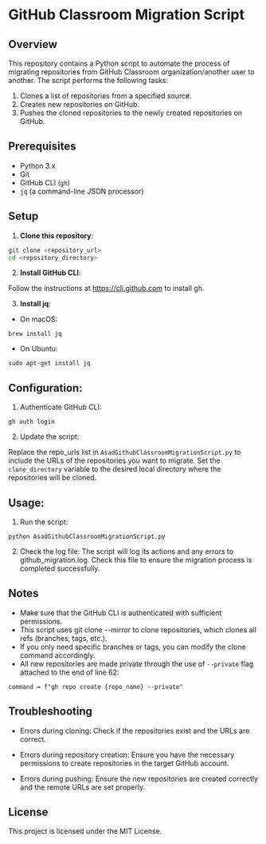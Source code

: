 # GitHub Classroom Migration Script

## Overview

This repository contains a Python script to automate the process of migrating repositories from GitHub Classroom organization/another user to another. The script performs the following tasks:

1. Clones a list of repositories from a specified source.
2. Creates new repositories on GitHub.
3. Pushes the cloned repositories to the newly created repositories on GitHub.

## Prerequisites

- Python 3.x
- Git
- GitHub CLI (`gh`)
- `jq` (a command-line JSON processor)

## Setup

1. **Clone this repository**:

```sh
git clone <repository_url>
cd <repository_directory>
```
2. **Install GitHub CLI**:

Follow the instructions at https://cli.github.com to install gh.

3. **Install jq**:

- On macOS:
```
brew install jq
```
- On Ubuntu:
```
sudo apt-get install jq
```
## Configuration:

1. Authenticate GitHub CLI:

```
gh auth login
```

2. Update the script:

Replace the repo_urls list in  `AsadGithubClassroomMigrationScript.py` to include the URLs of the repositories you want to migrate.
Set the `clone_directory` variable to the desired local directory where the repositories will be cloned.

## Usage:

1. Run the script:
```
python AsadGithubClassroomMigrationScript.py
```

2. Check the log file:
The script will log its actions and any errors to github_migration.log. Check this file to ensure the migration process is completed successfully.

## Notes
- Make sure that the GitHub CLI is authenticated with sufficient permissions.
- This script uses git clone --mirror to clone repositories, which clones all refs (branches, tags, etc.). 
- If you only need specific branches or tags, you can modify the clone command accordingly.
- All new repositories are made private through the use of `--private` flag attached to the end of line 62:
```
command = f"gh repo create {repo_name} --private"
```

## Troubleshooting
- Errors during cloning:
Check if the repositories exist and the URLs are correct.

- Errors during repository creation:
Ensure you have the necessary permissions to create repositories in the target GitHub account.

- Errors during pushing: Ensure the new repositories are created correctly and the remote URLs are set properly.

## License
This project is licensed under the MIT License.
